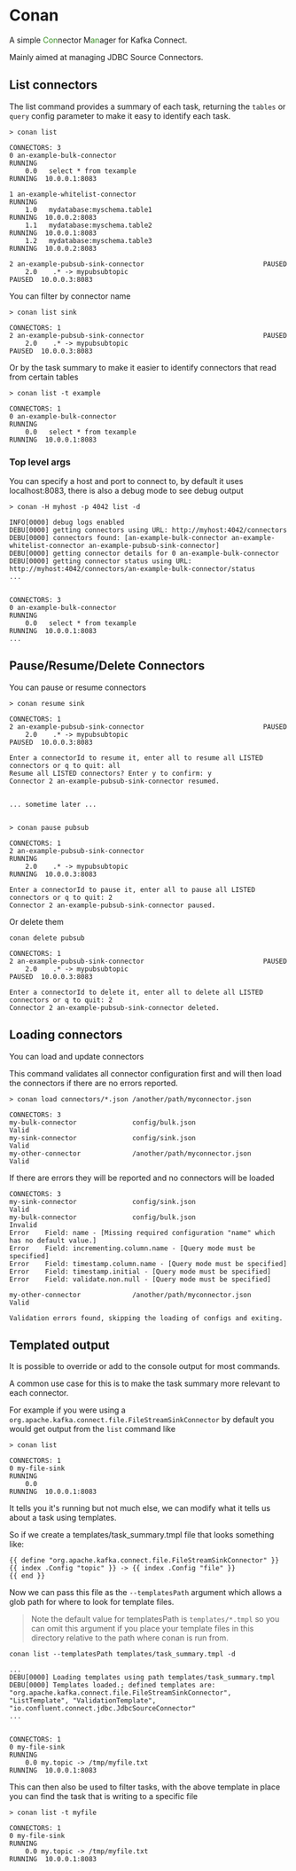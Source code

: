 # Conan
A simple <span style="color:#3a9025">Con</span>nector M<span style="color:#3a9025">an</span>ager for Kafka Connect.

Mainly aimed at managing JDBC Source Connectors.

## List connectors

The list command provides a summary of each task, returning the `tables` or `query` config parameter to make it easy to identify each task.
```
> conan list

CONNECTORS: 3
0 an-example-bulk-connector                                     RUNNING
    0.0   select * from texample                                    RUNNING  10.0.0.1:8083  
    
1 an-example-whitelist-connector                                RUNNING
    1.0   mydatabase:myschema.table1                                RUNNING  10.0.0.2:8083  
    1.1   mydatabase:myschema.table2                                RUNNING  10.0.0.1:8083  
    1.2   mydatabase:myschema.table3                                RUNNING  10.0.0.2:8083  
    
2 an-example-pubsub-sink-connector                              PAUSED
    2.0    .* -> mypubsubtopic                                      PAUSED  10.0.0.3:8083
```

You can filter by connector name

```
> conan list sink

CONNECTORS: 1 
2 an-example-pubsub-sink-connector                              PAUSED
    2.0    .* -> mypubsubtopic                                      PAUSED  10.0.0.3:8083
```

Or by the task summary to make it easier to identify connectors that read from certain tables

```
> conan list -t example

CONNECTORS: 1
0 an-example-bulk-connector                                     RUNNING
    0.0   select * from texample                                    RUNNING  10.0.0.1:8083

```

### Top level args
You can specify a host and port to connect to, by default it uses localhost:8083, there is also a debug mode to see debug output

```
> conan -H myhost -p 4042 list -d

INFO[0000] debug logs enabled                           
DEBU[0000] getting connectors using URL: http://myhost:4042/connectors 
DEBU[0000] connectors found: [an-example-bulk-connector an-example-whitelist-connector an-example-pubsub-sink-connector]
DEBU[0000] getting connector details for 0 an-example-bulk-connector 
DEBU[0000] getting connector status using URL: http://myhost:4042/connectors/an-example-bulk-connector/status
...


CONNECTORS: 3
0 an-example-bulk-connector                                     RUNNING
    0.0   select * from texample                                    RUNNING  10.0.0.1:8083
...

```


## Pause/Resume/Delete Connectors

You can pause or resume connectors

```
> conan resume sink

CONNECTORS: 1 
2 an-example-pubsub-sink-connector                              PAUSED
    2.0    .* -> mypubsubtopic                                      PAUSED  10.0.0.3:8083

Enter a connectorId to resume it, enter all to resume all LISTED connectors or q to quit: all
Resume all LISTED connectors? Enter y to confirm: y
Connector 2 an-example-pubsub-sink-connector resumed.


... sometime later ...


> conan pause pubsub

CONNECTORS: 1 
2 an-example-pubsub-sink-connector                              RUNNING
    2.0    .* -> mypubsubtopic                                      RUNNING  10.0.0.3:8083

Enter a connectorId to pause it, enter all to pause all LISTED connectors or q to quit: 2
Connector 2 an-example-pubsub-sink-connector paused.
```

Or delete them

```
conan delete pubsub

CONNECTORS: 1 
2 an-example-pubsub-sink-connector                              PAUSED
    2.0    .* -> mypubsubtopic                                      PAUSED  10.0.0.3:8083

Enter a connectorId to delete it, enter all to delete all LISTED connectors or q to quit: 2
Connector 2 an-example-pubsub-sink-connector deleted.
```

## Loading connectors
You can load and update connectors

This command validates all connector configuration first and will then load the connectors if there are no errors reported.

```
> conan load connectors/*.json /another/path/myconnector.json

CONNECTORS: 3
my-bulk-connector              config/bulk.json                        Valid
my-sink-connector              config/sink.json                        Valid
my-other-connector             /another/path/myconnector.json          Valid

```
If there are errors they will be reported and no connectors will be loaded

```
CONNECTORS: 3
my-sink-connector              config/sink.json                        Valid
my-bulk-connector              config/bulk.json                        Invalid
Error    Field: name - [Missing required configuration "name" which has no default value.]
Error    Field: incrementing.column.name - [Query mode must be specified]
Error    Field: timestamp.column.name - [Query mode must be specified]
Error    Field: timestamp.initial - [Query mode must be specified]
Error    Field: validate.non.null - [Query mode must be specified]

my-other-connector             /another/path/myconnector.json          Valid

Validation errors found, skipping the loading of configs and exiting.
```

## Templated output
It is possible to override or add to the console output for most commands.

A common use case for this is to make the task summary more relevant to each connector.

For example if you were using a `org.apache.kafka.connect.file.FileStreamSinkConnector` by default you would get output from the `list` command like

```
> conan list

CONNECTORS: 1
0 my-file-sink                                                  RUNNING
    0.0                                                             RUNNING  10.0.0.1:8083
```
It tells you it's running but not much else, we can modify what it tells us about a task using templates.

So if we create a templates/task_summary.tmpl file that looks something like:
```
{{ define "org.apache.kafka.connect.file.FileStreamSinkConnector" }}
{{ index .Config "topic" }} -> {{ index .Config "file" }}
{{ end }}
```
Now we can pass this file as the `--templatesPath` argument which allows a glob path for where to look for template files.

> Note the default value for templatesPath is `templates/*.tmpl` so you can omit this argument if you place your template files in this directory relative to the path where conan is run from.

```
conan list --templatesPath templates/task_summary.tmpl -d

...
DEBU[0000] Loading templates using path templates/task_summary.tmpl 
DEBU[0000] Templates loaded.; defined templates are: "org.apache.kafka.connect.file.FileStreamSinkConnector", "ListTemplate", "ValidationTemplate", "io.confluent.connect.jdbc.JdbcSourceConnector"
...


CONNECTORS: 1
0 my-file-sink                                                  RUNNING
    0.0 my.topic -> /tmp/myfile.txt                                 RUNNING  10.0.0.1:8083
```
This can then also be used to filter tasks, with the above template in place you can find the task that is writing to a specific file
```
> conan list -t myfile

CONNECTORS: 1
0 my-file-sink                                                  RUNNING
    0.0 my.topic -> /tmp/myfile.txt                                 RUNNING  10.0.0.1:8083
```

